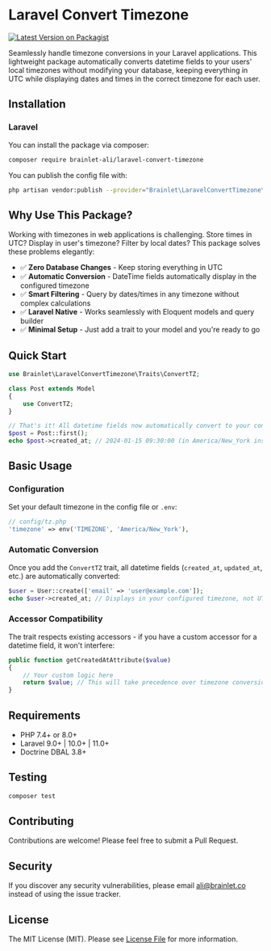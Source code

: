 # Laravel Convert Timezone

[![Latest Version on Packagist](https://img.shields.io/packagist/v/brainlet-ali/laravel-convert-timezone.svg?style=flat-square)](https://packagist.org/packages/brainlet-ali/laravel-convert-timezone)

Seamlessly handle timezone conversions in your Laravel applications. This lightweight package automatically converts datetime fields to your users' local timezones without modifying your database, keeping everything in UTC while displaying dates and times in the correct timezone for each user.

## Installation

### Laravel
You can install the package via composer:
```bash
composer require brainlet-ali/laravel-convert-timezone
```
You can publish the config file with:
```bash
php artisan vendor:publish --provider="Brainlet\LaravelConvertTimezone\LaravelConvertTimezoneServiceProvider" --tag="tz-config"
```

## Why Use This Package?

Working with timezones in web applications is challenging. Store times in UTC? Display in user's timezone? Filter by local dates? This package solves these problems elegantly:

- ✅ **Zero Database Changes** - Keep storing everything in UTC
- ✅ **Automatic Conversion** - DateTime fields automatically display in the configured timezone
- ✅ **Smart Filtering** - Query by dates/times in any timezone without complex calculations
- ✅ **Laravel Native** - Works seamlessly with Eloquent models and query builder
- ✅ **Minimal Setup** - Just add a trait to your model and you're ready to go

## Quick Start

```php
use Brainlet\LaravelConvertTimezone\Traits\ConvertTZ;

class Post extends Model
{
    use ConvertTZ;
}

// That's it! All datetime fields now automatically convert to your configured timezone
$post = Post::first();
echo $post->created_at; // 2024-01-15 09:30:00 (in America/New_York instead of UTC)
```

## Basic Usage

### Configuration

Set your default timezone in the config file or `.env`:

```php
// config/tz.php
'timezone' => env('TIMEZONE', 'America/New_York'),
```

### Automatic Conversion

Once you add the `ConvertTZ` trait, all datetime fields (`created_at`, `updated_at`, etc.) are automatically converted:

```php
$user = User::create(['email' => 'user@example.com']);
echo $user->created_at; // Displays in your configured timezone, not UTC
```

### Accessor Compatibility

The trait respects existing accessors - if you have a custom accessor for a datetime field, it won't interfere:

```php
public function getCreatedAtAttribute($value)
{
    // Your custom logic here
    return $value; // This will take precedence over timezone conversion
}
```

## Requirements

- PHP 7.4+ or 8.0+
- Laravel 9.0+ | 10.0+ | 11.0+
- Doctrine DBAL 3.8+

## Testing

```bash
composer test
```

## Contributing

Contributions are welcome! Please feel free to submit a Pull Request.

## Security

If you discover any security vulnerabilities, please email ali@brainlet.co instead of using the issue tracker.

## License

The MIT License (MIT). Please see [License File](LICENSE.md) for more information.
